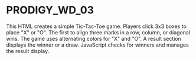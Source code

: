 # PRODIGY_WD_03
This HTML creates a simple Tic-Tac-Toe game. Players click 3x3 boxes to place "X" or "O". The first to align three marks in a row, column, or diagonal wins. The game uses alternating colors for "X" and "O". A result section displays the winner or a draw. JavaScript checks for winners and manages the result display.
